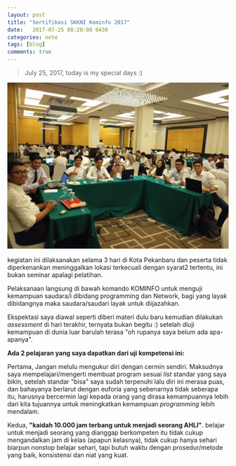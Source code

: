```yaml
---
layout: post
title: "Sertifikasi SKKNI Kominfo 2017"
date:   2017-07-25 08:20:08 0430
categories: note
tags: [blog]
comments: true
---
```


> July 25, 2017, today is my special days :)

![pict](/assets/img/kom/01.jpg)

kegiatan ini dilaksanakan selama 3 hari di Kota Pekanbaru dan peserta tidak diperkenankan meninggalkan lokasi terkecuali dengan syarat2 tertentu, ini bukan seminar apalagi pelatihan. 

Pelaksanaan langsung di bawah komando KOMINFO untuk menguji kemampuan saudara/i dibidang programming dan Network, bagi yang layak dibidangnya maka saudara/saudari layak untuk diijazahkan.

Ekspektasi saya diawal seperti diberi materi dulu baru kemudian dilakukan *assessment* di hari terakhir, ternyata bukan begitu :) setelah diuji kemampuan di dunia luar barulah terasa "oh rupanya saya belum ada apa-apanya".

__Ada 2 pelajaran yang saya dapatkan dari uji kompetensi ini:__

Pertama, Jangan melulu mengukur diri dengan cermin sendiri. Maksudnya saya mempelajari/mengerti membuat program sesuai *list* standar yang saya bikin, setelah standar "bisa" saya sudah terpenuhi lalu diri ini merasa puas, dan bahayanya berlarut dengan euforia yang sebenarnya tidak seberapa itu, harusnya bercermin lagi kepada orang yang dirasa kemampuannya lebih dari kita tujuannya untuk meningkatkan kemampuan *programming* lebih mendalam.

Kedua, **"kaidah 10.000 jam terbang untuk menjadi seorang AHLI"**. belajar untuk menjadi seorang yang dianggap berkompeten itu tidak cukup mengandalkan jam di kelas (apapun kelasnya), tidak cukup hanya sehari biarpun nonstop belajar sehari, tapi butuh waktu dengan prosedur/metode yang baik, konsistensi dan niat yang kuat.